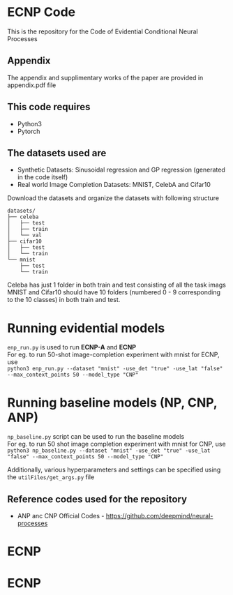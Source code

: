 # ECNP Code
This is the repository for the Code of Evidential Conditional Neural Processes <br />

## Appendix
The appendix and supplimentary works of the paper are provided in appendix.pdf file

## This code requires
* Python3
* Pytorch

## The datasets used are
* Synthetic Datasets: Sinusoidal regression and GP regression (generated in the code itself)
* Real world Image Completion Datasets: MNIST, CelebA and Cifar10

Download the datasets and organize the datasets with following structure

```buildoutcfg
datasets/
├── celeba
│   ├── test
│   ├── train
│   └── val
├── cifar10
│   ├── test
│   └── train
└── mnist
    ├── test
    └── train
```

Celeba has just 1 folder in both train and test consisting of all the task imags <br />
MNIST and Cifar10 should have 10 folders (numbered 0 - 9 corresponding to the 10 classes) in both train and test. <br />

# Running evidential models
```enp_run.py``` is used to run **ECNP-A** and **ECNP**<br />
For eg. to run 50-shot image-completion experiment with mnist for ECNP, use <br />
```python3 enp_run.py --dataset "mnist" -use_det "true" -use_lat "false" --max_context_points 50 --model_type "CNP"```

# Running baseline models (NP, CNP, ANP)
```np_baseline.py``` script can be used to run the baseline models <br />
For eg. to run 50 shot image completion experiment with mnist for CNP, use <br />
```python3 np_baseline.py --dataset "mnist" -use_det "true" -use_lat "false" --max_context_points 50 --model_type "CNP"```

Additionally, various hyperparameters and settings can be specified using the ```utilFiles/get_args.py``` file

## Reference codes used for the repository
- ANP anc CNP Official Codes - https://github.com/deepmind/neural-processes
# ECNP
# ECNP
